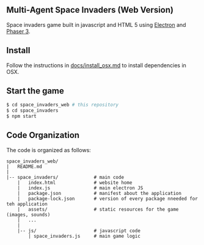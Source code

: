 Multi-Agent Space Invaders (Web Version)
----------------------------------------

Space invaders game built in javascript and HTML 5 using [Electron](https://www.electronjs.org/) and [Phaser 3](https://phaser.io/phaser3). 


## Install

Follow the instructions in [docs/install_osx.md](docs/install_osx.md) to install dependencies in OSX.

## Start the game

```bash
$ cd space_invaders_web # this repository
$ cd space_invaders
$ npm start
```

## Code Organization

The code is organized as follows:

```text
space_invaders_web/
|   README.md
|   
|-- space_invaders/             # main code
    |   index.html              # website home
    |   index.js                # main electron JS
    |   package.json            # manifest about the application
    |   package-lock.json       # version of every package nneeded for teh application
    |   assets/                 # static resources for the game (images, sounds)
    |   ... 
    |
    |-- js/                     # javascript code
        | space_invaders.js     # main game logic
```

